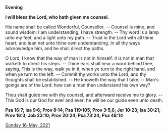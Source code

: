 **Evening**

**I will bless the Lord, who hath given me counsel.**
 
His name shall be called Wonderful, Counsellor. -- Counsel is mine, and sound wisdom: I am understanding, I have strength. -- Thy word is a lamp unto my feet, and a light unto my path. -- Trust in the Lord with all thine heart; and lean not unto thine own understanding. In all thy ways acknowledge him, and he shall direct thy paths.
 
O Lord, I know that the way of man is not in himself: it is not in man that walketh to direct his steps. -- Thine ears shall hear a word behind thee, saying, This is the way, walk ye in it, when ye turn to the right hand, and when ye turn to the left. -- Commit thy works unto the Lord, and thy thoughts shall be established. -- He knoweth the way that I take. -- Man's goings are of the Lord: how can a man then understand his own way?
 
Thou shalt guide me with thy counsel, and afterward receive me to glory. -- This God is our God for ever and ever: he will be our guide even unto death.  

**Psa 16:7; Isa 9:6; Prov 8:14; Psa 119:105; Prov 3:5,6; Jer 10:23; Isa 30:21; Prov 16:3; Job 23:10; Prov 20:24; Psa 73:24; Psa 48:14**

[Sunday 16-May, 2021](https://t.me/daily_light)
